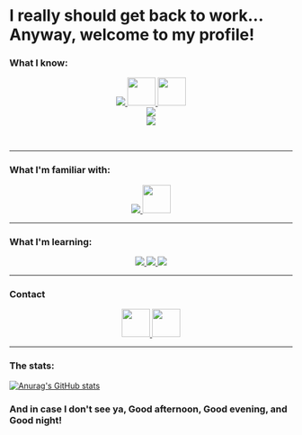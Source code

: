<h1> I really should get back to work... Anyway, welcome to my profile! </h1>


### What I know:

<p align="center">
  <a href="#">
    <img src="https://skillicons.dev/icons?i=py,c,cpp" />
    <img src='https://cdn.jsdelivr.net/gh/devicons/devicon/icons/numpy/numpy-original.svg' height=50 width=50>
    <img src='https://cdn.jsdelivr.net/gh/devicons/devicon/icons/pandas/pandas-original-wordmark.svg' height=50 width=50>
    <br>
    <img src="https://skillicons.dev/icons?i=mysql,html,css,matlab,vscode">
    <br>
    <img src="https://skillicons.dev/icons?i=linux,bash,git,arduino,raspberrypi" />
  </a>
</p></br>

---

### What I'm familiar with:

<p align="center">
  <a href="#">
    <img src="https://skillicons.dev/icons?i=r,java,js&perline=5" />
    <img src='https://cdn.jsdelivr.net/gh/devicons/devicon/icons/jupyter/jupyter-original-wordmark.svg' height=50 width=50>
  </a>
</p>

---

### What I'm learning:

<p align="center">
  <a href="#">
    <img src="https://skillicons.dev/icons?i=docker&perline=4" />
    <img src="https://skillicons.dev/icons?i=tensorflow&perline=4"/>
    <img src="https://skillicons.dev/icons?i=java,js&perline=5" />
  </a>
</p>

---

###  Contact

<p align="center">
  <a href="https://www.linkedin.com/in/adam-dąbkowski/](https://www.linkedin.com/in/adam-szajgin-458277221/">
    <img src='https://cdn.jsdelivr.net/gh/devicons/devicon/icons/linkedin/linkedin-original.svg' height=50 width=50>
  </a>
  <a href="mailto:adamszagim@gmail.com">
    <img src="https://cdn.iconscout.com/icon/free/png-256/gmail-2981844-2476484.png" height=50 width=50>
  </a>
</p>

---

### The stats:

[![Anurag's GitHub stats](https://github-readme-stats.vercel.app/api?username=AdamGetBackToWork&show_icons=true&theme=github_dark)](https://github.com/anuraghazra/github-readme-stats)

### And in case I don't see ya, Good afternoon, Good evening, and Good night!
